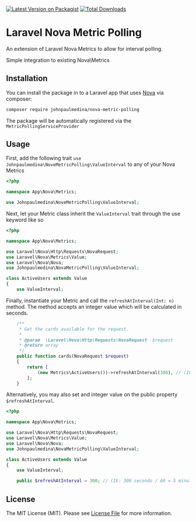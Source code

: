 [![Latest Version on Packagist](https://img.shields.io/packagist/v/johnpaulmedina/nova-metric-polling.svg?style=for-the-badge)](https://packagist.org/packages/johnpaulmedina/nova-metric-polling)
[![Total Downloads](https://img.shields.io/packagist/dt/johnpaulmedina/nova-metric-polling.svg?style=for-the-badge)](https://packagist.org/packages/johnpaulmedina/nova-metric-polling)
# Laravel Nova Metric Polling

An extension of Laravel Nova Metrics to allow for interval polling. 

Simple integration to existing Nova\Metrics

## Installation

You can install the package in to a Laravel app that uses [Nova](https://nova.laravel.com) via composer:

```bash
composer require johnpaulmedina/nova-metric-polling
```

The package will be automatically registered via the `MetricPollingServiceProvider`

## Usage

First, add the following trait `use Johnpaulmedina\NoveMetricPolling\ValueInterval` to any of your Nova Metrics

```php
<?php

namespace App\Nova\Metrics;

use Johnpaulmedina\NoveMetricPolling\ValueInterval;

```

Next, let your Metric class inherit the `ValueInterval` trait through the use keyword like so

```php
<?php

namespace App\Nova\Metrics;

use Laravel\Nova\Http\Requests\NovaRequest;
use Laravel\Nova\Metrics\Value;
use Laravel\Nova\Nova;
use Johnpaulmedina\NovaMetricPolling\ValueInterval;

class ActiveUsers extends Value
{
    use ValueInterval;

```

Finally, instantiate your Metric and call the `refreshAtInterval(Int: n)` method. 
The method accepts an integer value which will be calculated in seconds.

```php
    /**
     * Get the cards available for the request.
     *
     * @param  \Laravel\Nova\Http\Requests\NovaRequest  $request
     * @return array
     */
    public function cards(NovaRequest $request)
    {
        return [
            (new Metrics\ActiveUsers())->refreshAtInterval(300), // (IE: 300 seconds / 60 = 5 minutes)
        ];
    }
```

Alternatively, you may also set and integer value on the public property `$refreshAtInterval`.

```php
<?php

namespace App\Nova\Metrics;

use Laravel\Nova\Http\Requests\NovaRequest;
use Laravel\Nova\Metrics\Value;
use Laravel\Nova\Nova;
use Johnpaulmedina\NovaMetricPolling\ValueInterval;

class ActiveUsers extends Value
{
    use ValueInterval;

    public $refreshAtInterval = 300; // (IE: 300 seconds / 60 = 5 minutes)

```


## License

The MIT License (MIT). Please see [License File](LICENSE) for more information.


